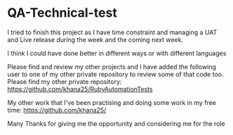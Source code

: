 # QA-Technical-test
I tried to finish this project as I have time constraint  and managing a UAT and Live release during the week and the coming next week.

I think I could have done better in different ways or with different languages

Please find and review my other projects and I have added the following user to one of my other private repository to review some of that code too. Please find my other private repository:  https://github.com/khana25/RubyAutomationTests

My other work that I've been practising and doing some work in my free time:  https://github.com/khana25/

Many Thanks for giving me the opportunity and considering me for the role
